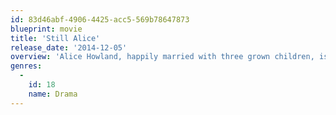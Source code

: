 ```yaml
---
id: 83d46abf-4906-4425-acc5-569b78647873
blueprint: movie
title: 'Still Alice'
release_date: '2014-12-05'
overview: 'Alice Howland, happily married with three grown children, is a renowned linguistics professor who starts to forget words. When she receives a devastating diagnosis, Alice and her family find their bonds tested.'
genres:
  -
    id: 18
    name: Drama
---
```

